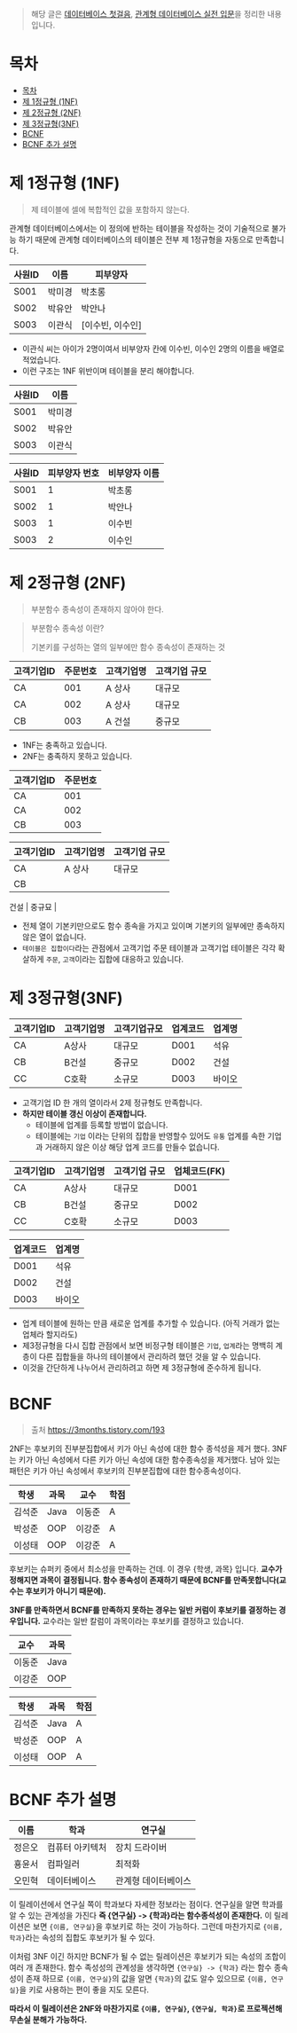 > 해당 글은 [데이터베이스 첫걸음](http://www.hanbit.co.kr/store/books/look.php?p_code=B5934047828), [관계형 데이터베이스 실전 입문](https://wikibook.co.kr/rdb-in-practice/)을 정리한 내용입니다.

# 목차
- [목차](#%eb%aa%a9%ec%b0%a8)
- [제 1정규형 (1NF)](#%ec%a0%9c-1%ec%a0%95%ea%b7%9c%ed%98%95-1nf)
- [제 2정규형 (2NF)](#%ec%a0%9c-2%ec%a0%95%ea%b7%9c%ed%98%95-2nf)
- [제 3정규형(3NF)](#%ec%a0%9c-3%ec%a0%95%ea%b7%9c%ed%98%953nf)
- [BCNF](#bcnf)
- [BCNF 추가 설명](#bcnf-%ec%b6%94%ea%b0%80-%ec%84%a4%eb%aa%85)

# 제 1정규형 (1NF)

> 제 테이블에 셀에 복합적인 값을 포함하지 않는다.

관계형 데이터베이스에서는 이 정의에 반하는 테이블을 작성하는 것이 기술적으로 불가능 하기 때문에 관계형 데이터베이스의 테이블은 전부 제 1정규형을 자동으로 만족합니다.

| 사원ID | 이름  | 피부양자       |
| ---- | --- | ---------- |
| S001 | 박미경 | 박초롱        |
| S002 | 박유안 | 박안나        |
| S003 | 이관식 | [이수빈, 이수인] |

* 이관식 씨는 아이가 2명이여서 비부양자 칸에 이수빈, 이수인 2명의 이름을 배열로 적었습니다.
* 이런 구조는 1NF 위반이며 테이블을 분리 해야합니다.


| 사원ID | 이름  |
| ---- | --- |
| S001 | 박미경 |
| S002 | 박유안 |
| S003 | 이관식 |


| 사원ID | 피부양자 번호 | 비부양자 이름 |
| ---- | ------- | ------- |
| S001 | 1       | 박초롱     |
| S002 | 1       | 박안나     |
| S003 | 1       | 이수빈     |
| S003 | 2       | 이수인     |


# 제 2정규형 (2NF)

> 부분함수 종속성이 존재하지 않아야 한다.

> 부분함수 종속성 이란?
> 
> 기본키를 구성하는 열의 일부에만 함수 종속성이 존재하는 것



| 고객기업ID | 주문번호 | 고객기업명 | 고객기업 규모 |
| ------ | ---- | ----- | ------- |
| CA     | 001  | A 상사  | 대규모     |
| CA     | 002  | A 상사  | 대규모     |
| CB     | 003  | A 건설  | 중규모     |

* 1NF는 충족하고 있습니다.
* 2NF는 충족하지 못하고 있습니다.


| 고객기업ID | 주문번호 |
| ------ | ---- |
| CA     | 001  |
| CA     | 002  |
| CB     | 003  |

| 고객기업ID | 고객기업명 | 고객기업 규모 |
| ------ | ----- | ------- |
| CA     | A 상사  | 대규모     |
| CB     |


 건설  | 중규묘     |

* 전체 열이 기본키만으로도 함수 종속을 가지고 있이며 기본키의 일부에만 종속하지 않은 열이 없습니다.
* `테이블은 집합이다`라는 관점에서 고객기업 주문 테이블과 고객기업 테이블은 각각 확살하게 `주문`, `고객`이라는 집합에 대응하고 있습니다.

# 제 3정규형(3NF)

| 고객기업ID | 고객기업명 | 고객기업규모 | 업계코드 | 업계명 |
| ------ | ----- | ------ | ---- | --- |
| CA     | A상사   | 대규모    | D001 | 석유  |
| CB     | B건설   | 중규모    | D002 | 건설  |
| CC     | C호확   | 소규모    | D003 | 바이오 |

* 고객기업 ID 한 개의 열이라서 2제 정규형도 만족합니다.
* **하지만 테이블 갱신 이상이 존재합니다.**
  * 테이블에 업계를 등록할 방법이 없습니다.
  * 테이블에는 `기업` 이라는 단위의 집합을 반영할수 있어도 `유통` 업계를 속한 기업과 거래하지 않은 이상 해당 업계 코드를 만들수 없습니다.

| 고객기업ID | 고객기업명 | 고객기업 규모 | 업체코드(FK) |
| ------ | ----- | ------- | -------- |
| CA     | A상사   | 대규모     | D001     |
| CB     | B건설   | 중규모     | D002     |
| CC     | C호확   | 소규모     | D003     |

| 업계코드 | 업계명 |
| ---- | --- |
| D001 | 석유  |
| D002 | 건설  |
| D003 | 바이오 |

* 업계 테이블에 원하는 만큼 새로운 업계를 추가할 수 있습니다. (아직 거래가 없는 업체라 할지라도)
* 제3정규형을 다시 집합 관점에서 보면 비정구형 테이블은 `기업`, `업계`라는 명백히 계층이 다른 집합들을 하나의 테이블에서 관리하려 했던 것을 알 수 있습니다.
* 이것을 간단하게 나누어서 관리하려고 하면 제 3정규형에 준수하게 됩니다.

# BCNF 

> 출처 https://3months.tistory.com/193


2NF는 후보키의 진부분집합에서 키가 아닌 속성에 대한 함수 종석성을 제거 했다. 3NF는 키가 아닌 속성에서 다른 키가 아닌 속성에 대한 함수종속성을 제거했다. 남아 있는 패턴은 키가 아닌 속성에서 후보키의 진부분집합에 대한 함수종속성이다.


| 학생  | 과목   | 교수  | 학점  |
| --- | ---- | --- | --- |
| 김석준 | Java | 이동준 | A   |
| 박성준 | OOP  | 이강준 | A   |
| 이성태 | OOP  | 이강준 | A   |


후보키는 슈퍼키 중에서 최소성을 만족하는 건데. 이 경우 {학생, 과목} 입니다. **교수가 정해지면 과목이 결정됩니다. 함수 종속성이 존재하기 때문에 BCNF를 만족못합니다(교수는 후보키가 아니기 때문에).**

**3NF를 만족하면서 BCNF를 만족하지 못하는 경우는 일반 커럼이 후보키를 결정하는 경우입니다.** 교수라는 일반 칼럼이 과목이라는 후보키를 결정하고 있습니다.

| 교수  | 과목   |
| --- | ---- |
| 이동준 | Java |
| 이강준 | OOP  |


| 학생  | 과목   | 학점  |
| --- | ---- | --- |
| 김석준 | Java | A   |
| 박성준 | OOP  | A   |
| 이성태 | OOP  | A   |


# BCNF 추가 설명

| 이름  | 학과       | 연구실        |
| --- | -------- | ---------- |
| 정은오 | 컴퓨터 아키텍처 | 장치 드라이버    |
| 횽윤서 | 컴파일러     | 최적화        |
| 오민혁 | 데이터베이스   | 관계형 데이터베이스 |


이 릴레이션에서 연구실 쪽이 학과보다 자세한 정보라는 점이다. 연구실을 알면 학과를 알 수 있는 관계성을 가진다 **즉 {연구실} -> {학과}라는 함수종석성이 존재한다.** 이 릴레이션은 보면 `{이름, 연구실}`을 후보키로 하는 것이 가능하다. 그런데 마찬가지로 `{이름, 학과}`라는 속성의 집합도 후보키가 될 수 있다.

이처럼 3NF 이긴 하지만 BCNF가 될 수 없는 릴레이션은 후보키가 되는 속성의 조합이 여러 개 존재한다. 함수 족성성의 관계성을 생각하면 `{연구실} -> {학과}` 라는 함수 종속성이 존재 하므로 `{이름, 연구실}`의 값을 알면 `{학과}`의 값도 알수 있으므로 `{이름, 연구실}`을 키로 사용하는 편이 좋을 지도 모른다.

**따라서 이 릴레이션은 2NF와 마찬가지로 `{이름, 연구실}`, `{연구실, 학과}`로 프로젝션해 무손실 분해가 가능하다.**